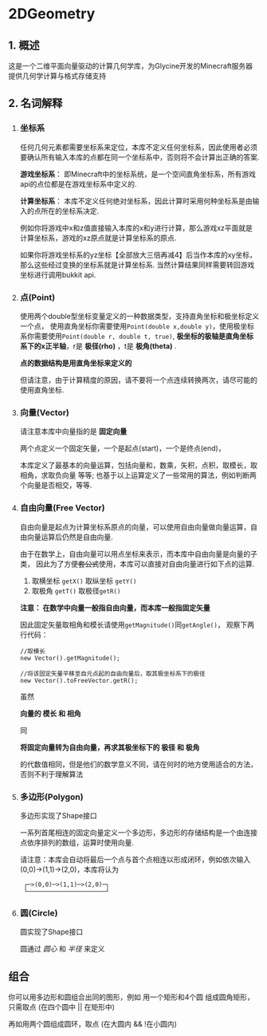 # 2DGeometry

## 1. 概述
 这是一个二维平面向量驱动的计算几何学库，为Glycine开发的Minecraft服务器提供几何学计算与格式存储支持

## 2. 名词解释
1. ### 坐标系

    任何几何元素都需要坐标系来定位，本库不定义任何坐标系，因此使用者必须要确认所有输入本库的点都在同一个坐标系中，否则将不会计算出正确的答案.

    **游戏坐标系**： 即Minecraft中的坐标系统，是一个空间直角坐标系，所有游戏api的点位都是在游戏坐标系中定义的.
    
    **计算坐标系**： 本库不定义任何绝对坐标系，因此计算时采用何种坐标系是由输入的点所在的坐标系决定.
    
    例如你将游戏中x和z值直接输入本库的x和y进行计算，那么游戏xz平面就是计算坐标系，游戏的xz原点就是计算坐标系的原点.
    
    如果你将游戏坐标系的yz坐标【全部放大三倍再减4】后当作本库的xy坐标，那么这些经过变换的坐标系就是计算坐标系. 当然计算结果同样需要转回游戏坐标进行调用bukkit api.
    
2. ### 点(Point)

    使用两个double型坐标变量定义的一种数据类型，支持直角坐标和极坐标定义一个点，
    使用直角坐标你需要使用`Point(double x,double y)`，使用极坐标系你需要使用`Point(double r, double t, true)`, **极坐标的极轴是直角坐标系下的x正半轴**，r是 **极径(rho)** ，t是 **极角(theta)** .

    **点的数据结构是用直角坐标来定义的**
    
    但请注意，由于计算精度的原因，请不要将一个点连续转换两次，请尽可能的使用直角坐标.

3. ### 向量(Vector)

    请注意本库中向量指的是 **固定向量**
    
    两个点定义一个固定矢量，一个是起点(start)，一个是终点(end)，
    
    本库定义了最基本的向量运算，包括向量和，数乘，矢积，点积，取模长，取相角，求取负向量 等等; 也基于以上运算定义了一些常用的算法，例如判断两个向量是否相交，等等.
    
4. ### 自由向量(Free Vector)

    自由向量是起点为计算坐标系原点的向量，可以使用自由向量做向量运算，自由向量运算后仍然是自由向量.
    
    由于在数学上，自由向量可以用点坐标来表示，而本库中自由向量是向量的子类，
    因此为了方便~~套公式~~使用，本库可以直接对自由向量进行如下点的运算.
    1. 取横坐标 `getX()` 取纵坐标 `getY()`
    2. 取极角 `getT()` 取极径`getR()`
  
    **注意： 在数学中向量一般指自由向量，而本库一般指固定矢量**
    
    因此固定矢量取相角和模长请使用`getMagnitude()`同`getAngle()`，
    观察下两行代码：
    ```
   //取模长
    new Vector().getMagnitude(); 
   
   //将该固定矢量平移至自元点起的自由向量后，取其极坐标系下的极径
    new Vector().toFreeVector.getR(); 
    ```
   
   虽然 
   
   **向量的 模长 和 相角** 

   同 
   
   **将固定向量转为自由向量，再求其极坐标下的 极径 和 极角** 
   
   的代数值相同，但是他们的数学意义不同，请在何时的地方使用适合的方法，否则不利于理解算法

5. ### 多边形(Polygon)

    多边形实现了Shape接口
    
    一系列首尾相连的固定向量定义一个多边形，多边形的存储结构是一个由连接点依序排列的数组，运算时使用向量.
    
    请注意：本库会自动将最后一个点与首个点相连以形成闭环，例如依次输入(0,0)->(1,1)->(2,0)，本库将认为
        
        ┌─>(0,0)─>(1,1)─>(2,0)─┐
        └──────────────────────┘
        
6. ### 圆(Circle)

     圆实现了Shape接口
     
     圆通过 _圆心_ 和 _半径_ 来定义
     
## 组合
   你可以用多边形和圆组合出同的图形，例如 用一个矩形和4个圆 组成圆角矩形，只需取点 (在四个圆中 || 在矩形中)
   
   再如用两个圆组成圆环，取点 (在大圆内 && !在小圆内)
           
     